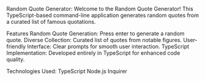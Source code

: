 Random Quote Generator:
Welcome to the Random Quote Generator! This TypeScript-based command-line application generates random quotes from a curated list of famous quotations.

Features
Random Quote Generation: Press enter to generate a random quote.
Diverse Collection: Curated list of quotes from notable figures.
User-friendly Interface: Clear prompts for smooth user interaction.
TypeScript Implementation: Developed entirely in TypeScript for enhanced code quality.


Technologies Used:
TypeScript
Node.js
Inquirer
